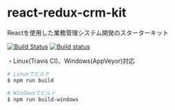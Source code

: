 # react-redux-crm-kit
Reactを使用した業務管理システム開発のスターターキット

[![Build Status](https://travis-ci.org/Kento75/react-redux-crm-kit.svg?branch=master)](https://travis-ci.org/Kento75/react-redux-crm-kit)
[![Build status](https://ci.appveyor.com/api/projects/status/091cia9xtaygapsr/branch/master?svg=true)](https://ci.appveyor.com/project/Kento75/react-redux-crm-kit/branch/master)

・Linux(Travis CI)、Windows(AppVeyor)対応

```sh
# Linuxでビルド
$ npm run build

# Windowsでビルド
$ npm run build-windows
```
